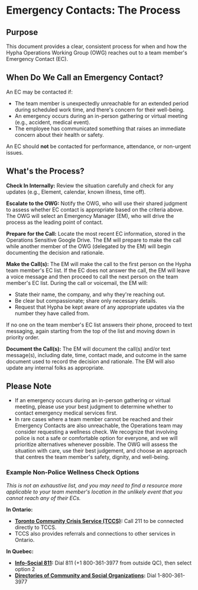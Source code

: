 # Emergency Contacts: The Process

## Purpose

This document provides a clear, consistent process for when and how the Hypha Operations Working Group (OWG) reaches out to a team member's Emergency Contact (EC).

## When Do We Call an Emergency Contact? 

An EC may be contacted if:

- The team member is unexpectedly unreachable for an extended period during scheduled work time, and there's concern for their well-being.
- An emergency occurs during an in-person gathering or virtual meeting (e.g., accident, medical event).
- The employee has communicated something that raises an immediate concern about their health or safety.

An EC should **not** be contacted for performance, attendance, or non-urgent issues.

## What's the Process?

**Check In Internally:** Review the situation carefully and check for any updates (e.g., Element, calendar, known illness, time off).

**Escalate to the OWG:** Notify the OWG, who will use their shared judgment to assess whether EC contact is appropriate based on the criteria above. The OWG will select an Emergency Manager (EM), who will drive the process as the leading point of contact. 

**Prepare for the Call:** Locate the most recent EC information, stored in the Operations Sensitive Google Drive. The EM will prepare to make the call while another member of the OWG (delegated by the EM) will begin documenting the decision and rationale. 

**Make the Call(s):** The EM will make the call to the first person on the Hypha team member's EC list. If the EC does not answer the call, the EM will leave a voice message and then proceed to call the next person on the team member's EC list. During the call or voicemail, the EM will:
- State their name, the company, and why they're reaching out.
- Be clear but compassionate; share only necessary details.
- Request that Hypha be kept aware of any appropriate updates via the number they have called from.

If no one on the team member's EC list answers their phone, proceed to text messaging, again starting from the top of the list and moving down in priority order. 

**Document the Call(s):** The EM will document the call(s) and/or text message(s), including date, time, contact made, and outcome in the same document used to record the decision and rationale. The EM will also update any internal folks as appropriate. 

## Please Note

- If an emergency occurs during an in-person gathering or virtual meeting, please use your best judgment to determine whether to contact emergency medical services first. 
- In rare cases where a team member cannot be reached and their Emergency Contacts are also unreachable, the Operations team may consider requesting a wellness check. We recognize that involving police is not a safe or comfortable option for everyone, and we will prioritize alternatives whenever possible. The OWG will assess the situation with care, use their best judgement, and choose an approach that centres the team member's safety, dignity, and well-being.

### Example Non-Police Wellness Check Options

*This is not an exhaustive list, and you may need to find a resource more applicable to your team member's location in the unlikely event that you cannot reach any of their ECs.*

**In Ontario:** 
- **[Toronto Community Crisis Service (TCCS)](https://www.toronto.ca/community-people/public-safety-alerts/community-safety-wellbeing-programs/toronto-community-crisis-service/):** Call 211 to be connected directly to TCCS.
- TCCS also provides referrals and connections to other services in Ontario. 

**In Quebec:** 
- **[Info-Social 811](https://www.quebec.ca/sante/trouver-une-ressource/info-social-811):** Dial 811 (+1 800-361-3977 from outside QC), then select option 2
- **[Directories of Community and Social Organizations](https://www.211qc.ca/repertoire):** Dial 1-800-361-3977 